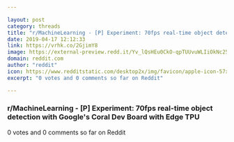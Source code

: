 ```yaml
---

layout: post
category: threads
title: "r/MachineLearning - [P] Experiment: 70fps real-time object detection with Google's Coral Dev Board with Edge TPU"
date: 2019-04-17 12:12:33
link: https://vrhk.co/2GjimY8
image: https://external-preview.redd.it/Yv_lQsHEu0CkO-qpTUUvuWLIiOkNc25UT2k69dTtyRE.jpg?auto=webp&s=5da8ec3661cccee451b1be9ea91f099796afceaf
domain: reddit.com
author: "reddit"
icon: https://www.redditstatic.com/desktop2x/img/favicon/apple-icon-57x57.png
excerpt: "0 votes and 0 comments so far on Reddit"

---
```


### r/MachineLearning - [P] Experiment: 70fps real-time object detection with Google's Coral Dev Board with Edge TPU

0 votes and 0 comments so far on Reddit